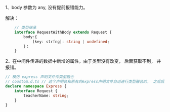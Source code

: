 1、body 参数为 any, 没有提前报错能力。

解决：

```ts
    // 类型继承
    interface RequestWithBody extends Request {
        body:{
            [key: strfng]: string | undefined;
        }；
    }

```

2、在中间件传递的数据中新增的属性，由于类型没有改变， 后面获取不到， 并报错。

```ts
// 模仿 express 声明文件作类型融合
// coustom.d.ts // 这个声明会和原有的express声明文件自动进行类型融合的， 之后后面的中间件就可以拿到这个属性了。
declare namespace Express {
	interface Request {
		teacherName: string;
	}
}
```
